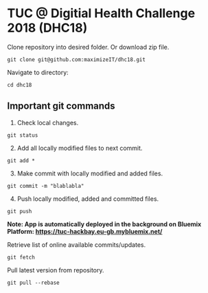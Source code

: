 # TUC @ Digitial Health Challenge 2018 (DHC18)

Clone repository into desired folder. Or download zip file.
```
git clone git@github.com:maximizeIT/dhc18.git
```

Navigate to directory:
```
cd dhc18
```

## Important git commands
1) Check local changes.
```
git status  
```

2) Add all locally modified files to next commit.
```
git add *  
```

3) Make commit with locally modified and added files.
```
git commit -m "blablabla"  
```

4) Push locally modified, added and committed files.
```
git push  
```

**Note: App is automatically deployed in the background on Bluemix Platform: https://tuc-hackbay.eu-gb.mybluemix.net/**

Retrieve list of online available commits/updates.
```
git fetch  
```

Pull latest version from repository.
```
git pull --rebase  
```
